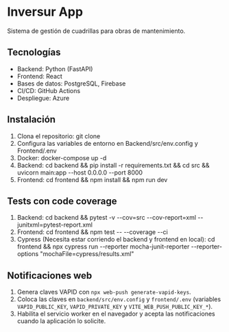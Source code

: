 # Inversur App
Sistema de gestión de cuadrillas para obras de mantenimiento.

## Tecnologías
- Backend: Python (FastAPI)
- Frontend: React
- Bases de datos: PostgreSQL, Firebase
- CI/CD: GitHub Actions
- Despliegue: Azure

## Instalación
1. Clona el repositorio: git clone <url>
2. Configura las variables de entorno en Backend/src/env.config y Frontend/.env
3. Docker: docker-compose up -d
4. Backend: cd backend && pip install -r requirements.txt && cd src && uvicorn main:app --host 0.0.0.0 --port 8000
5. Frontend: cd frontend && npm install && npm run dev

## Tests con code coverage
1. Backend: cd backend && pytest -v --cov=src --cov-report=xml --junitxml=pytest-report.xml
2. Frontend: cd frontend && npm test -- --coverage --ci
3. Cypress (Necesita estar corriendo el backend y frontend en local): cd frontend && npx cypress run --reporter mocha-junit-reporter --reporter-options "mochaFile=cypress/results.xml"

## Notificaciones web
1. Genera claves VAPID con `npx web-push generate-vapid-keys`.
2. Coloca las claves en `backend/src/env.config` y `frontend/.env` (variables `VAPID_PUBLIC_KEY`, `VAPID_PRIVATE_KEY` y `VITE_WEB_PUSH_PUBLIC_KEY_*`).
3. Habilita el servicio worker en el navegador y acepta las notificaciones cuando la aplicación lo solicite.
